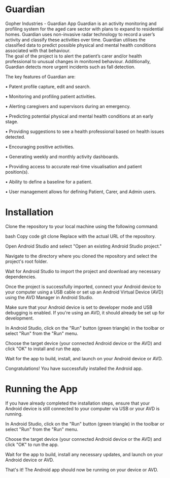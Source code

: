 # Guardian
Gopher Industries - Guardian App 
Guardian is an activity monitoring and profiling system for the aged care sector with plans to expand to residential homes. Guardian uses non-invasive radar technology to record a user’s activity and classify these activities over time. Guardian utilises the classified data to predict possible physical and mental health conditions associated with that behaviour.  
The goal of the project is to alert the patient’s carer and/or health professional to unusual changes in monitored behaviour. Additionally, Guardian detects more urgent incidents such as fall detection.  

The key features of Guardian are:

•	Patent profile capture, edit and search.

•	Monitoring and profiling patient activities. 

•	Alerting caregivers and supervisors during an emergency. 

•	Predicting potential physical and mental health conditions at an early stage. 

•	Providing suggestions to see a health professional based on health issues detected. 

•	Encouraging positive activities.

•	Generating weekly and monthly activity dashboards. 

•	Providing access to accurate real-time visualisation and patient position(s).

•	Ability to define a baseline for a patient. 

•	User management allows for defining Patient, Carer, and Admin users. 

# Installation 

Clone the repository to your local machine using the following command:

bash
Copy code
git clone <repository-url>
Replace <repository-url> with the actual URL of the repository.

Open Android Studio and select "Open an existing Android Studio project."

Navigate to the directory where you cloned the repository and select the project's root folder.

Wait for Android Studio to import the project and download any necessary dependencies.

Once the project is successfully imported, connect your Android device to your computer using a USB cable or set up an Android Virtual Device (AVD) using the AVD Manager in Android Studio.

Make sure that your Android device is set to developer mode and USB debugging is enabled. If you're using an AVD, it should already be set up for development.

In Android Studio, click on the "Run" button (green triangle) in the toolbar or select "Run" from the "Run" menu.

Choose the target device (your connected Android device or the AVD) and click "OK" to install and run the app.

Wait for the app to build, install, and launch on your Android device or AVD.

Congratulations! You have successfully installed the Android app.

# Running the App
If you have already completed the installation steps, ensure that your Android device is still connected to your computer via USB or your AVD is running.

In Android Studio, click on the "Run" button (green triangle) in the toolbar or select "Run" from the "Run" menu.

Choose the target device (your connected Android device or the AVD) and click "OK" to run the app.

Wait for the app to build, install any necessary updates, and launch on your Android device or AVD.

That's it! The Android app should now be running on your device or AVD.
